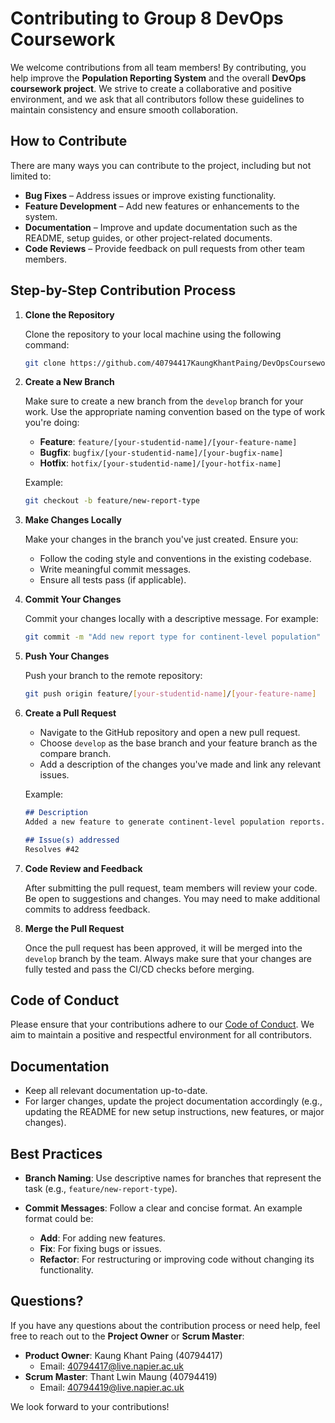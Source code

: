 

# Contributing to Group 8 DevOps Coursework

We welcome contributions from all team members! By contributing, you help improve the **Population Reporting System** and the overall **DevOps coursework project**. We strive to create a collaborative and positive environment, and we ask that all contributors follow these guidelines to maintain consistency and ensure smooth collaboration.

## How to Contribute

There are many ways you can contribute to the project, including but not limited to:

- **Bug Fixes** – Address issues or improve existing functionality.
- **Feature Development** – Add new features or enhancements to the system.
- **Documentation** – Improve and update documentation such as the README, setup guides, or other project-related documents.
- **Code Reviews** – Provide feedback on pull requests from other team members.

## Step-by-Step Contribution Process

1. **Clone the Repository**

   Clone the repository to your local machine using the following command:

   ```bash
   git clone https://github.com/40794417KaungKhantPaing/DevOpsCourseworkGroup8.git

2. **Create a New Branch**

   Make sure to create a new branch from the `develop` branch for your work. Use the appropriate naming convention based on the type of work you're doing:

    * **Feature**: `feature/[your-studentid-name]/[your-feature-name]`
    * **Bugfix**: `bugfix/[your-studentid-name]/[your-bugfix-name]`
    * **Hotfix**: `hotfix/[your-studentid-name]/[your-hotfix-name]`

   Example:

   ```bash
   git checkout -b feature/new-report-type
   ```

3. **Make Changes Locally**

   Make your changes in the branch you've just created. Ensure you:

    * Follow the coding style and conventions in the existing codebase.
    * Write meaningful commit messages.
    * Ensure all tests pass (if applicable).

4. **Commit Your Changes**

   Commit your changes locally with a descriptive message. For example:

   ```bash
   git commit -m "Add new report type for continent-level population"
   ```

5. **Push Your Changes**

   Push your branch to the remote repository:

   ```bash
   git push origin feature/[your-studentid-name]/[your-feature-name]
   ```

6. **Create a Pull Request**

    * Navigate to the GitHub repository and open a new pull request.
    * Choose `develop` as the base branch and your feature branch as the compare branch.
    * Add a description of the changes you've made and link any relevant issues.

   Example:

   ```markdown
   ## Description
   Added a new feature to generate continent-level population reports.

   ## Issue(s) addressed
   Resolves #42
   ```

7. **Code Review and Feedback**

   After submitting the pull request, team members will review your code. Be open to suggestions and changes. You may need to make additional commits to address feedback.

8. **Merge the Pull Request**

   Once the pull request has been approved, it will be merged into the `develop` branch by the team. Always make sure that your changes are fully tested and pass the CI/CD checks before merging.

## Code of Conduct

Please ensure that your contributions adhere to our [Code of Conduct](CODE_OF_CONDUCT.md). We aim to maintain a positive and respectful environment for all contributors.

## Documentation

* Keep all relevant documentation up-to-date.
* For larger changes, update the project documentation accordingly (e.g., updating the README for new setup instructions, new features, or major changes).

## Best Practices

* **Branch Naming**: Use descriptive names for branches that represent the task (e.g., `feature/new-report-type`).
* **Commit Messages**: Follow a clear and concise format. An example format could be:

    * **Add**: For adding new features.
    * **Fix**: For fixing bugs or issues.
    * **Refactor**: For restructuring or improving code without changing its functionality.

## Questions?

If you have any questions about the contribution process or need help, feel free to reach out to the **Project Owner** or **Scrum Master**:

* **Product Owner**: Kaung Khant Paing (40794417)
    * Email: 40794417@live.napier.ac.uk
* **Scrum Master**: Thant Lwin Maung (40794419)
    * Email: 40794419@live.napier.ac.uk

We look forward to your contributions!

